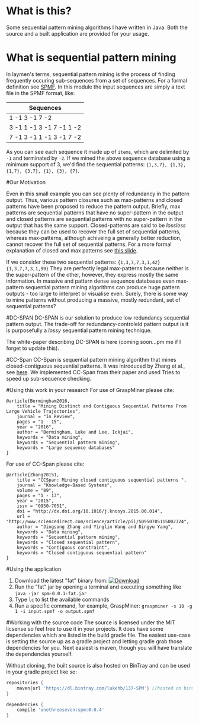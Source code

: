 # What is this?
Some sequential pattern mining algorithms I have written in Java. Both the source and a built application are provided for your usage.
# What is sequential pattern mining
In laymen's terms, sequential pattern mining is the process of finding frequently occuring sub-sequences from a set of sequences. For a formal definition see [SPMF](http://www.philippe-fournier-viger.com/spmf/index.php?link=documentation.php#examplePrefixSpan). In this module the input sequences are simply a text file in the SPMF format, like:

Sequences | 
------------ | 
1 -1 3 -1 7 -2 | 
3 -1 1 -1 3 -1 7 -1 1 -2 |
7 -1 3 -1 1 -1 3 -1 7 -2 |

As you can see each sequence it made up of `items`, which are delimited by `-1` and terminated by `-2`. If we mined the above sequence database using a minimum support of 3, we'd find the sequential patterns: `{1,3,7}, {1,3}, {1,7}, {3,7}, {1}, {3}, {7}`. 

#Our Motivation

Even in this small example you can see plenty of redundancy in the pattern output. Thus, various pattern closures such as max-patterns and closed patterns have been proposed to reduce the pattern output. Briefly, max patterns are sequential patterns that have no super-pattern in the output and closed patterns are sequential patterns with no super-pattern in the output that has the same support. Closed-patterns are said to be *lossless* because they can be used to recover the full set of sequential patterns, whereas max-patterns, although achiveing a generally better reduction, cannot recover the full set of sequential patterns. For a more formal explanation of closed and max patterns see [this slide](http://www.slideshare.net/JustinCletus/mining-frequent-patterns-association-and-correlations/8). 

If we consider these two sequential patterns:
`{1,3,7,7,3,1,42}`
`{1,3,7,7,3,1,99}`
They are perfectly legal max-patterns because neither is the super-pattern of the other, however, they express mostly the same information. In massive and pattern dense sequence databases even max-pattern sequential pattern mining algorithms can produce huge pattern outputs - too large to interpret or visualise even. Surely, there is some way to mine patterns without producing a massive, mostly redundant, set of sequential patterns?

#DC-SPAN
DC-SPAN is our solution to produce low redundancy sequential pattern output. The trade-off for redundancy-controleld pattern output is it is purposefully a *lossy* sequential pattern mining technique.

The white-paper describing DC-SPAN is here (coming soon...pm me if I forget to update this). 

#CC-Span
CC-Span is sequential pattern mining algorithm that mines closed-contiguous sequential patterns. It was introduced by Zhang et al., see [here](http://www.sciencedirect.com/science/article/pii/S0950705115002324). We implemented CC-Span from their paper and used Tries to speed up sub-sequence checking.

#Using this work in your research
For use of GraspMiner please cite:
```
@article{Bermingham2016,
    title = "Mining Distinct and Contiguous Sequential Patterns From Large Vehicle Trajectories",
    journal = "In Review",
    pages = "1 - 15",
    year = "2016",
    author = "Bermingham, Luke and Lee, Ickjai",
    keywords = "Data mining",
    keywords = "Sequential pattern mining",
    keywords = "Large sequence databases"
}
```

For use of CC-Span please cite:
```
@article{Zhang20151,
    title = "CCSpan: Mining closed contiguous sequential patterns ",
    journal = "Knowledge-Based Systems",
    volume = "89",
    pages = "1 - 13",
    year = "2015",
    issn = "0950-7051",
    doi = "http://dx.doi.org/10.1016/j.knosys.2015.06.014",
    url = "http://www.sciencedirect.com/science/article/pii/S0950705115002324",
    author = "Jingsong Zhang and Yinglin Wang and Dingyu Yang",
    keywords = "Data mining",
    keywords = "Sequential pattern mining",
    keywords = "Closed sequential pattern",
    keywords = "Contiguous constraint",
    keywords = "Closed contiguous sequential pattern"
}
```
#Using the application

1. Download the latest "fat" binary from: [ ![Download](https://api.bintray.com/packages/lukehb/137-SPM/137-SPM/images/download.svg) ](https://bintray.com/lukehb/137-SPM/137-SPM/_latestVersion)
2. Run the "fat" jar by opening a terminal and executing something like `java -jar spm-0.0.1-fat.jar`
3. Type `lc` to list the available commands
4. Run a specific command, for example, GraspMiner: `graspminer -s 10 -g 1 -i input.spmf -o output.spmf`

#Working with the source code
The source is licensed under the MIT licsense so feel free to use it in your projects. It does have some dependencies which are listed in the build.gradle file. The easiest use-case is setting the source up as a gradle project and letting gradle grab those dependencies for you. Next easiest is maven, though you will have translate the dependencies yourself. 

Without cloning, the built source is also hosted on BinTray and can be used in your gradle project like so:

```groovy
repositories {
    maven{url 'https://dl.bintray.com/lukehb/137-SPM'} //hosted on bintray
}

dependencies {
    compile 'onethreeseven:spm:0.0.4'
}
```
